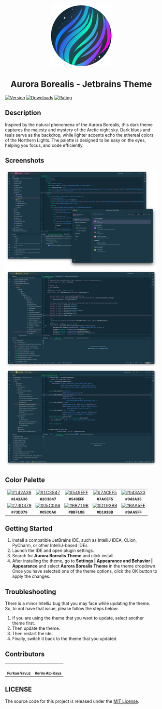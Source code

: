 <p align="center">
   <a href="https://plugins.jetbrains.com/plugin/22487-aurora-borealis-theme">
    <img src="icon.png" alt="Logo" width=200>
  </a>
</p>

<h1 align="center">
Aurora Borealis - Jetbrains Theme
</h1>

[![Version](https://img.shields.io/jetbrains/plugin/v/22487-aurora-borealis-theme.svg?label=Version&style=for-the-badge&logo=jetbrains)](https://plugins.jetbrains.com/plugin/22487-aurora-borealis-theme)
[![Downloads](https://img.shields.io/jetbrains/plugin/d/22487-aurora-borealis-theme.svg?style=for-the-badge&logo=jetbrains)](https://plugins.jetbrains.com/plugin/22487-aurora-borealis-theme)
[![Rating](https://img.shields.io/jetbrains/plugin/r/rating/22487-aurora-borealis-theme?label=Rating&style=for-the-badge&logo=jetbrains)](https://plugins.jetbrains.com/plugin/22487-aurora-borealis-theme)

## Description

Inspired by the natural phenomena of the Aurora Borealis, this dark theme captures the majesty and mystery of the Arctic
night sky. Dark blues and teals serve as the backdrop, while lighter accents echo the ethereal colors of the Northern
Lights. The palette is designed to be easy on the eyes, helping you focus, and code efficiently.

## Screenshots

<img src="screenshot-1.png" alt="screenshot">
<img src="screenshot-2.png" alt="screenshot">
<img src="screenshot-3.png" alt="screenshot">

## Color Palette

<table>
   <tr>
      <td align="center"><a href="https://codigrate.com/en-US/tools/color/142A36"><img src="https://codigrate.com/util/color/142A36.png" alt="#142A36"><br/><sub><b>#142A36</b></sub><br/></a></td>
      <td align="center"><a href="https://codigrate.com/en-US/tools/color/1C3847"><img src="https://codigrate.com/util/color/1C3847.png" alt="#1C3847"><br/><sub><b>#1C3847</b></sub><br/></a></td>
      <td align="center"><a href="https://codigrate.com/en-US/tools/color/549EFF"><img src="https://codigrate.com/util/color/549EFF.png" alt="#549EFF"><br/><sub><b>#549EFF</b></sub><br/></a></td>
      <td align="center"><a href="https://codigrate.com/en-US/tools/color/7ACEF5"><img src="https://codigrate.com/util/color/7ACEF5.png" alt="#7ACEF5"><br/><sub><b>#7ACEF5</b></sub><br/></a></td>
      <td align="center"><a href="https://codigrate.com/en-US/tools/color/043A33"><img src="https://codigrate.com/util/color/043A33.png" alt="#043A33"><br/><sub><b>#043A33</b></sub><br/></a></td>
   </tr>
   <tr>
      <td align="center"><a href="https://codigrate.com/en-US/tools/color/73D379"><img src="https://codigrate.com/util/color/73D379.png" alt="#73D379"><br/><sub><b>#73D379</b></sub><br/></a></td>
      <td align="center"><a href="https://codigrate.com/en-US/tools/color/05C0A6"><img src="https://codigrate.com/util/color/05C0A6.png" alt="#05C0A6"><br/><sub><b>#05C0A6</b></sub><br/></a></td>
      <td align="center"><a href="https://codigrate.com/en-US/tools/color/BB719B"><img src="https://codigrate.com/util/color/BB719B.png" alt="#BB719B"><br/><sub><b>#BB719B</b></sub><br/></a></td>
      <td align="center"><a href="https://codigrate.com/en-US/tools/color/D193BB"><img src="https://codigrate.com/util/color/D193BB.png" alt="#D193BB"><br/><sub><b>#D193BB</b></sub><br/></a></td>
      <td align="center"><a href="https://codigrate.com/en-US/tools/color/BAA5FF"><img src="https://codigrate.com/util/color/BAA5FF.png" alt="#BAA5FF"><br/><sub><b>#BAA5FF</b></sub><br/></a></td>
   </tr>
</table>

## Getting Started

1. Install a compatible JetBrains IDE, such as IntelliJ IDEA, CLion, PyCharm, or other IntelliJ-based IDEs.
2. Launch the IDE and open plugin settings.
3. Search for **Aurora Borealis Theme** and click install.
4. After installing the theme, go to **Settings | Appearance and Behavior | Appearance** and select **Aurora Borealis
   Theme** in the theme dropdown. Once you have selected one of the theme options, click the OK button to apply the
   changes.

## Troubleshooting

There is a minor IntelliJ bug that you may face while updating the theme.
So, to not have that issue, please follow the steps below:

1. If you are using the theme that you want to update, select another theme first.
2. Then update the theme.
3. Then restart the ide.
4. Finally, switch it back to the theme that you updated.

## Contributors

<!-- ALL-CONTRIBUTORS-LIST:START - Do not remove or modify this section -->
<!-- prettier-ignore-start -->
<!-- markdownlint-disable -->
<table>
  <tr>
    <td align="center"><a href="https://github.com/furknyavuz"><img src="https://avatars0.githubusercontent.com/u/2248168?s=460&u=435ef6ade0785a7a135ce56cae751fb3ade1d126&v=4" width="100px;" alt=""/><br /><sub><b>Furkan Yavuz</b></sub></a><br /></td>
    <td align="center"><a href="https://github.com/kerimalp"><img src="https://avatars.githubusercontent.com/u/90132495?v=4" width="100px;" alt=""/><br /><sub><b>Kerim Alp Kaya</b></sub></a><br /></td>
  </tr>
</table>

<!-- markdownlint-enable -->
<!-- prettier-ignore-end -->

<!-- ALL-CONTRIBUTORS-LIST:END -->

## LICENSE

The source code for this project is released under the [MIT License](LICENSE).

